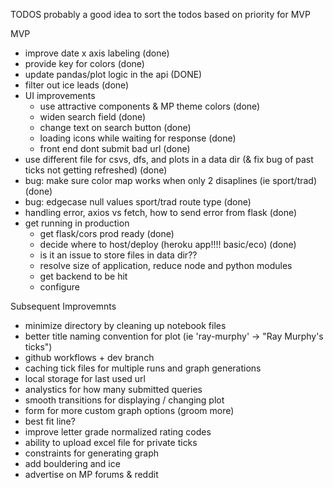 TODOS
probably a good idea to sort the todos based on priority for MVP

MVP
 - improve date x axis labeling (done)
 - provide key for colors (done)
 - update pandas/plot logic in the api (DONE)
 - filter out ice leads (done)
 - UI improvements
     - use attractive components & MP theme colors (done)
     - widen search field (done)
     - change text on search button (done)
     - loading icons while waiting for response (done)
     - front end dont submit bad url (done)
 - use different file for csvs, dfs, and plots in a data dir (& fix bug of past ticks not getting refreshed) (done)
 - bug: make sure color map works when only 2 disaplines (ie sport/trad) (done)
 - bug: edgecase null values sport/trad route type (done)
 - handling error, axios vs fetch, how to send error from flask (done)
 - get running in production
    - get flask/cors prod ready (done)
    - decide where to host/deploy (heroku app!!!! basic/eco) (done)
    - is it an issue to store files in data dir?? 
    - resolve size of application, reduce node and python modules
    - get backend to be hit
    - configure


Subsequent Improvemnts
 - minimize directory by cleaning up notebook files
 - better title naming convention for plot (ie 'ray-murphy' -> "Ray Murphy\'s ticks")
 - github workflows + dev branch
 - caching tick files for multiple runs and graph generations
 - local storage for last used url
 - analystics for how many submitted queries
 - smooth transitions for displaying / changing plot
 - form for more custom graph options (groom more)
 - best fit line?
 - improve letter grade normalized rating codes
 - ability to upload excel file for private ticks
 - constraints for generating graph
 - add bouldering and ice 
 - advertise on MP forums & reddit
